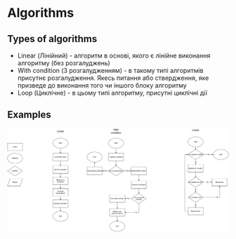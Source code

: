 # Algorithms

## Types of algorithms

- Linear (Лінійний) - алгоритм в основі, якого є лінійне виконання алгоритму (без розгалуджень)
- With condition (З розгалудженням) - в такому типі алгоритмів присутнє розгалудження. Якесь питання або ствердження, яке призведе до виконання того чи іншого блоку алгоритму
- Loop (Циклічне) - в цьому типі алгоритму, присутні циклічні дії

## Examples

![Diagrams](Diagrams.png)
